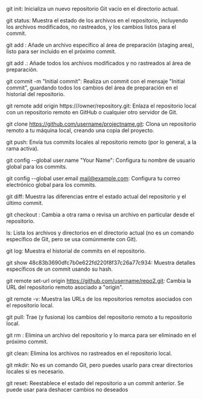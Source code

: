 git init: Inicializa un nuevo repositorio Git vacío en el directorio actual.

git status: Muestra el estado de los archivos en el repositorio, incluyendo los archivos modificados, no rastreados, y los cambios listos para el commit.

git add <archivo>: Añade un archivo específico al área de preparación (staging area), listo para ser incluido en el próximo commit.

git add .: Añade todos los archivos modificados y no rastreados al área de preparación.

git commit -m "Initial commit": Realiza un commit con el mensaje "Initial commit", guardando todos los cambios del área de preparación en el historial del repositorio.

git remote add origin https:///owner/repository.git: Enlaza el repositorio local con un repositorio remoto en GitHub o cualquier otro servidor de Git.

git clone https://github.com/username/projectname.git: Clona un repositorio remoto a tu máquina local, creando una copia del proyecto.

git push: Envía tus commits locales al repositorio remoto (por lo general, a la rama activa).

git config --global user.name "Your Name": Configura tu nombre de usuario global para los commits.

git config --global user.email mail@example.com: Configura tu correo electrónico global para los commits.

git diff: Muestra las diferencias entre el estado actual del repositorio y el último commit.

git checkout <rama>: Cambia a otra rama o revisa un archivo en particular desde el repositorio.

ls: Lista los archivos y directorios en el directorio actual (no es un comando específico de Git, pero se usa comúnmente con Git).

git log: Muestra el historial de commits en el repositorio.

git show 48c83b3690dfc7b0e622fd220f8f37c26a77c934: Muestra detalles específicos de un commit usando su hash.

git remote set-url origin https://github.com/username/repo2.git: Cambia la URL del repositorio remoto asociado a "origin".

git remote -v: Muestra las URLs de los repositorios remotos asociados con el repositorio local.

git pull: Trae (y fusiona) los cambios del repositorio remoto a tu repositorio local.

git rm <archivo>: Elimina un archivo del repositorio y lo marca para ser eliminado en el próximo commit.

git clean: Elimina los archivos no rastreados en el repositorio local.

git mkdir: No es un comando Git, pero puedes usarlo para crear directorios locales si es necesario.

git reset: Reestablece el estado del repositorio a un commit anterior. Se puede usar para deshacer cambios no deseados
